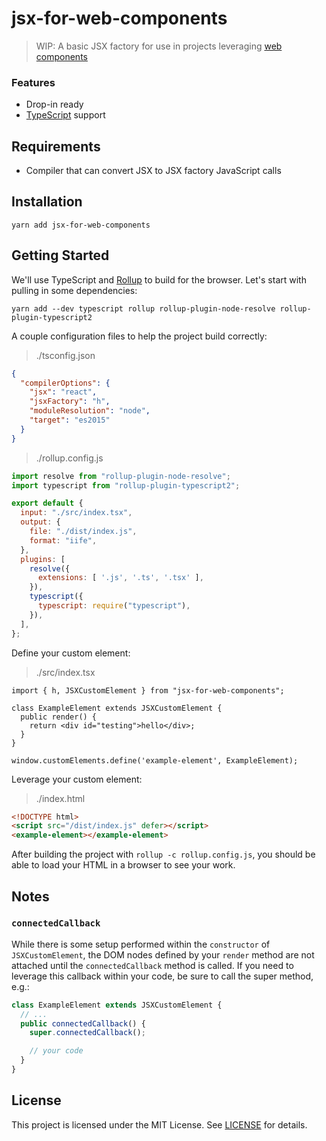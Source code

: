 # jsx-for-web-components

> WIP: A basic JSX factory for use in projects leveraging [web components](https://www.webcomponents.org/)

### Features

- Drop-in ready
- [TypeScript](https://www.typescriptlang.org/) support

## Requirements

- Compiler that can convert JSX to JSX factory JavaScript calls

## Installation

```
yarn add jsx-for-web-components
```

## Getting Started

We'll use TypeScript and [Rollup](https://rollupjs.org) to build for the browser. Let's start with pulling in some dependencies:

```
yarn add --dev typescript rollup rollup-plugin-node-resolve rollup-plugin-typescript2
```

A couple configuration files to help the project build correctly:

> ./tsconfig.json

```json
{
  "compilerOptions": {
    "jsx": "react",
    "jsxFactory": "h",
    "moduleResolution": "node",
    "target": "es2015"
  }
}
```

> ./rollup.config.js

```js
import resolve from "rollup-plugin-node-resolve";
import typescript from "rollup-plugin-typescript2";

export default {
  input: "./src/index.tsx",
  output: {
    file: "./dist/index.js",
    format: "iife",
  },
  plugins: [
    resolve({
      extensions: [ '.js', '.ts', '.tsx' ],
    }),
    typescript({
      typescript: require("typescript"),
    }),
  ],
};
```

Define your custom element:

> ./src/index.tsx

```tsx
import { h, JSXCustomElement } from "jsx-for-web-components";

class ExampleElement extends JSXCustomElement {
  public render() {
    return <div id="testing">hello</div>;
  }
}

window.customElements.define('example-element', ExampleElement);
```

Leverage your custom element:

> ./index.html

```html
<!DOCTYPE html>
<script src="/dist/index.js" defer></script>
<example-element></example-element>
```

After building the project with `rollup -c rollup.config.js`, you should be able to load your HTML in a browser to see your work.

## Notes

### `connectedCallback`

While there is some setup performed within the `constructor` of `JSXCustomElement`, the DOM nodes defined by your `render` method are not attached until the `connectedCallback` method is called. If you need to leverage this callback within your code, be sure to call the super method, e.g.:

```ts
class ExampleElement extends JSXCustomElement {
  // ...
  public connectedCallback() {
    super.connectedCallback();

    // your code
  }
}
```

## License

This project is licensed under the MIT License. See [LICENSE](LICENSE) for details.
